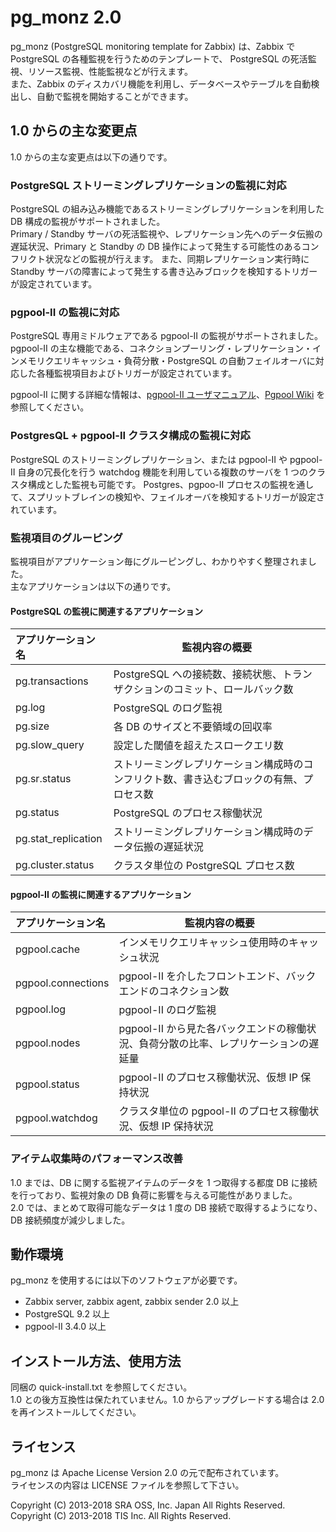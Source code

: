 pg_monz 2.0
============================
pg_monz (PostgreSQL monitoring template for Zabbix) は、Zabbix で PostgreSQL の各種監視を行うためのテンプレートで、
PostgreSQL の死活監視、リソース監視、性能監視などが行えます。  
また、Zabbix のディスカバリ機能を利用し、データベースやテーブルを自動検出し、自動で監視を開始することができます。


1.0 からの主な変更点
--------------------
1.0 からの主な変更点は以下の通りです。


### PostgreSQL ストリーミングレプリケーションの監視に対応
PostgreSQL の組み込み機能であるストリーミングレプリケーションを利用した DB 構成の監視がサポートされました。  
Primary / Standby サーバの死活監視や、レプリケーション先へのデータ伝搬の遅延状況、Primary と Standby の DB 操作によって発生する可能性のあるコンフリクト状況などの監視が行えます。
また、同期レプリケーション実行時に Standby サーバの障害によって発生する書き込みブロックを検知するトリガーが設定されています。


### pgpool-II の監視に対応
PostgreSQL 専用ミドルウェアである pgpool-II の監視がサポートされました。  
pgpool-II の主な機能である、コネクションプーリング・レプリケーション・インメモリクエリキャッシュ・負荷分散・PostgreSQL の自動フェイルオーバに対応した各種監視項目およびトリガーが設定されています。

pgpool-II に関する詳細な情報は、[pgpool-II ユーザマニュアル](http://www.pgpool.net/mediawiki/jp/index.php/%E3%83%A1%E3%82%A4%E3%83%B3%E3%83%9A%E3%83%BC%E3%82%B8)、[Pgpool Wiki](http://www.pgpool.net/mediawiki/jp/index.php/%E3%83%A1%E3%82%A4%E3%83%B3%E3%83%9A%E3%83%BC%E3%82%B8) を参照してください。


### PostgresQL + pgpool-II クラスタ構成の監視に対応
PostgreSQL のストリーミングレプリケーション、または pgpool-II や pgpool-II 自身の冗長化を行う watchdog 機能を利用している複数のサーバを 1 つのクラスタ構成とした監視も可能です。
Postgres、pgpoo-II プロセスの監視を通して、スプリットブレインの検知や、フェイルオーバを検知するトリガーが設定されています。


### 監視項目のグルーピング
監視項目がアプリケーション毎にグルーピングし、わかりやすく整理されました。  
主なアプリケーションは以下の通りです。


#### PostgreSQL の監視に関連するアプリケーション
|アプリケーション名 |監視内容の概要                                                                          |
|:------------------|----------------------------------------------------------------------------------------|
|pg.transactions    |PostgreSQL への接続数、接続状態、トランザクションのコミット、ロールバック数             |
|pg.log             |PostgreSQL のログ監視                                                                   |
|pg.size            |各 DB のサイズと不要領域の回収率                                                        |
|pg.slow_query      |設定した閾値を超えたスロークエリ数                                                      |
|pg.sr.status       |ストリーミングレプリケーション構成時のコンフリクト数、書き込むブロックの有無、プロセス数|
|pg.status          |PostgreSQL のプロセス稼働状況                                                           |
|pg.stat_replication|ストリーミングレプリケーション構成時のデータ伝搬の遅延状況                              |
|pg.cluster.status  |クラスタ単位の PostgreSQL プロセス数                                                    |


#### pgpool-II の監視に関連するアプリケーション
|アプリケーション名 |監視内容の概要                                                                          |
|:------------------|----------------------------------------------------------------------------------------|
|pgpool.cache       |インメモリクエリキャッシュ使用時のキャッシュ状況                                        |
|pgpool.connections |pgpool-II を介したフロントエンド、バックエンドのコネクション数                          |
|pgpool.log         |pgpool-II のログ監視                                                                    |
|pgpool.nodes       |pgpool-II から見た各バックエンドの稼働状況、負荷分散の比率、レプリケーションの遅延量    |
|pgpool.status      |pgpool-II のプロセス稼働状況、仮想 IP 保持状況                                          |
|pgpool.watchdog    |クラスタ単位の pgpool-II のプロセス稼働状況、仮想 IP 保持状況                           |


### アイテム収集時のパフォーマンス改善
1.0 までは、DB に関する監視アイテムのデータを 1 つ取得する都度 DB に接続を行っており、監視対象の DB 負荷に影響を与える可能性がありました。  
2.0 では、まとめて取得可能なデータは 1 度の DB 接続で取得するようになり、DB 接続頻度が減少しました。


動作環境
--------
pg_monz を使用するには以下のソフトウェアが必要です。

* Zabbix server, zabbix agent, zabbix sender 2.0 以上
* PostgreSQL 9.2 以上
* pgpool-II 3.4.0 以上


インストール方法、使用方法
--------------------------
同梱の quick-install.txt を参照してください。  
1.0 との後方互換性は保たれていません。1.0 からアップグレードする場合は 2.0 を再インストールしてください。


ライセンス
----------
pg_monz は Apache License Version 2.0 の元で配布されています。  
ライセンスの内容は LICENSE ファイルを参照して下さい。

Copyright (C) 2013-2018 SRA OSS, Inc. Japan All Rights Reserved.  
Copyright (C) 2013-2018 TIS Inc. All Rights Reserved.
